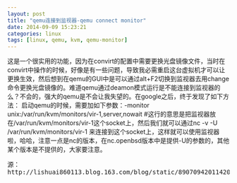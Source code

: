 ```yaml
---
layout: post
title: "qemu连接到监视器-qemu connect monitor"
date: 2014-09-09 15:23:21
categories: linux
tags: [linux, qemu, kvm, qemu-monitor]
---
```


这是一个很实用的功能，因为在convirt的配置中需要更换光盘镜像文件，当时在convirt中操作的时候，好像是有一些问题，导致我必需重启这台虚拟机才可以让更换生效，然后想到在qemu的GUI中是可以通过alt+F2切换到监视器去用change命令更换光盘镜像的。难道qemu通过deamon模式运行是不能连接到监视器的么？不会的，强大的qemu是不会让我失望的。在google之后，终于发现了如下方法： 启动qemu的时候，需要加如下参数：-monitor unix:/var/run/kvm/monitors/vir-1,server,nowait  #这行的意思是把监视器放在/var/run/kvm/monitors/vir-1这个socket上，然后我们就可以通过nc -v -U /var/run/kvm/monitors/vir-1 来连接到这个socket上，这样就可以使用监视器啦，哈哈，注意一点是nc的版本，在nc.openbsd版本中是提供-U的参数的，其他某个版本是不提供的，大家要注意。

<pre>
源：
http://lishuai860113.blog.163.com/blog/static/8907094201142093356634/
</pre>
